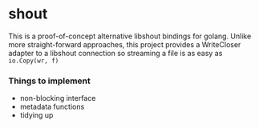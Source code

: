 # shout
This is a proof-of-concept alternative libshout bindings for golang. Unlike more straight-forward approaches, 
this project provides a WriteCloser adapter to a libshout connection so streaming a file is as easy as `io.Copy(wr, f)`


### Things to implement
  * non-blocking interface
  * metadata functions
  * tidying up

